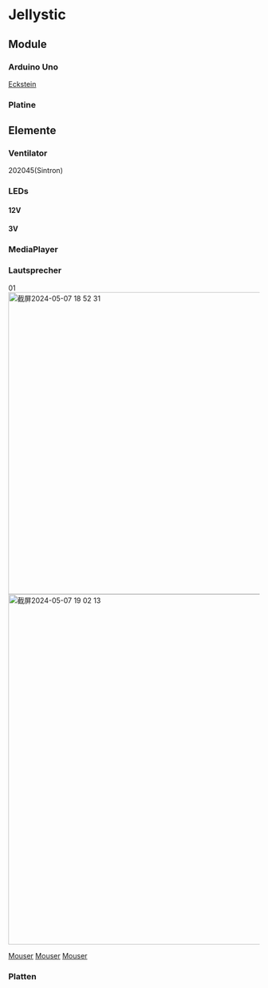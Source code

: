 # Jellystic
## Module
### Arduino Uno
[Eckstein](https://eckstein-shop.de/HIMALAYAbasicUNOR3ATmega328PBoardATmega16U2mitUSBKabelArduinoUnoR3Kompatibel)
### Platine
## Elemente
### Ventilator
202045(Sintron)


### LEDs
#### 12V
#### 3V
### MediaPlayer
### Lautsprecher
01 
<img width="606" alt="截屏2024-05-07 18 52 31" src="https://github.com/RayZ-A/Jellystic/assets/79946914/1c629f8b-ac2d-4ff2-aa25-7b8a6f418a6c">
<img width="703" alt="截屏2024-05-07 19 02 13" src="https://github.com/RayZ-A/Jellystic/assets/79946914/c1532c89-7038-4769-9209-429b2550c7c2">

[Mouser](https://www.mouser.de/datasheet/2/670/ces_703116_28pm-1776391.pdf)
[Mouser](https://www.mouser.de/datasheet/2/670/ces_571423_28pm-1776271.pdf)
[Mouser](https://www.mouser.de/datasheet/2/670/ces_703316_28pm-1776322.pdf)
### Platten
